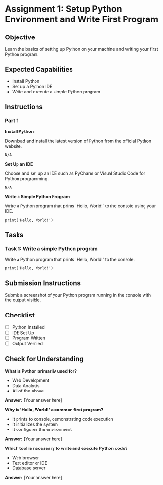 # Assignment 1: Setup Python Environment and Write First Program

## Objective

Learn the basics of setting up Python on your machine and writing your first Python program.

## Expected Capabilities

- Install Python
- Set up a Python IDE
- Write and execute a simple Python program

## Instructions

### Part 1

**Install Python**

Download and install the latest version of Python from the official Python website.

```
N/A
```

**Set Up an IDE**

Choose and set up an IDE such as PyCharm or Visual Studio Code for Python programming.

```
N/A
```

**Write a Simple Python Program**

Write a Python program that prints 'Hello, World!' to the console using your IDE.

```
print('Hello, World!')
```

## Tasks

### Task 1: Write a simple Python program

Write a Python program that prints 'Hello, World!' to the console.

```
print('Hello, World!')
```

## Submission Instructions

Submit a screenshot of your Python program running in the console with the output visible.

## Checklist

- [ ] Python Installed
- [ ] IDE Set Up
- [ ] Program Written
- [ ] Output Verified

## Check for Understanding

**What is Python primarily used for?**

- Web Development
- Data Analysis
- All of the above

**Answer:** [Your answer here]

**Why is 'Hello, World!' a common first program?**

- It prints to console, demonstrating code execution
- It initializes the system
- It configures the environment

**Answer:** [Your answer here]

**Which tool is necessary to write and execute Python code?**

- Web browser
- Text editor or IDE
- Database server

**Answer:** [Your answer here]
